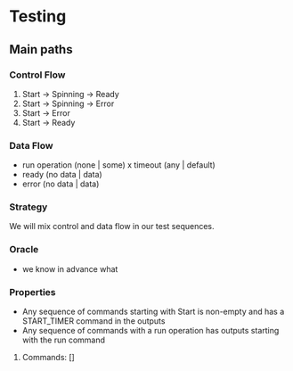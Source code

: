 # Testing

## Main paths
### Control Flow
1. Start -> Spinning -> Ready
2. Start -> Spinning -> Error
3. Start -> Error
4. Start -> Ready

### Data Flow
- run operation (none | some) x timeout (any | default)
- ready (no data | data)
- error (no data | data)

### Strategy
We will mix control and data flow in our test sequences.

### Oracle
- we know in advance what 

### Properties
- Any sequence of commands starting with Start is non-empty and has a START_TIMER command in the outputs
- Any sequence of commands with a run operation has outputs starting with the run command 
1. Commands: []
